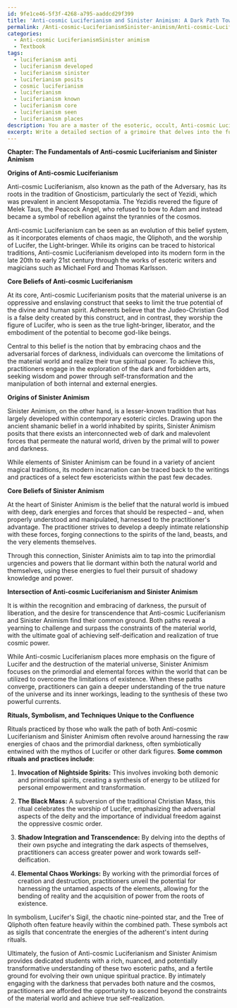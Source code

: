 ```yaml
---
id: 9fe1ce46-5f3f-4268-a795-aaddcd29f399
title: 'Anti-cosmic Luciferianism and Sinister Animism: A Dark Path Towards Self-Deification'
permalink: /Anti-cosmic-LuciferianismSinister-animism/Anti-cosmic-Luciferianism-and-Sinister-Animism-A-Dark-Path-Towards-Self-Deification/
categories:
  - Anti-cosmic LuciferianismSinister animism
  - Textbook
tags:
  - luciferianism anti
  - luciferianism developed
  - luciferianism sinister
  - luciferianism posits
  - cosmic luciferianism
  - luciferianism
  - luciferianism known
  - luciferianism core
  - luciferianism seen
  - luciferianism places
description: You are a master of the esoteric, occult, Anti-cosmic LuciferianismSinister animism and education, you have written many textbooks on the subject in ways that provide students with rich and deep understanding of the subject. You are being asked to write textbook-like sections on a topic and you do it with full context, explainability, and reliability in accuracy to the true facts of the topic at hand, in a textbook style that a student would easily be able to learn from, in a rich, engaging, and contextual way. Always include relevant context (such as formulas and history), related concepts, and in a way that someone can gain deep insights from.
excerpt: Write a detailed section of a grimoire that delves into the fundamental principles of Anti-cosmic Luciferianism and Sinister Animism. Discuss their origins, core beliefs, and practices that can help a student develop a deeper understanding and appreciation of these esoteric paths. Additionally, elaborate on how these two paths intersect, and describe any rituals, symbolism, or techniques unique to their confluence.
---
```

**Chapter: The Fundamentals of Anti-cosmic Luciferianism and Sinister Animism**

**Origins of Anti-cosmic Luciferianism**

Anti-cosmic Luciferianism, also known as the path of the Adversary, has its roots in the tradition of Gnosticism, particularly the sect of Yezidi, which was prevalent in ancient Mesopotamia. The Yezidis revered the figure of Melek Taus, the Peacock Angel, who refused to bow to Adam and instead became a symbol of rebellion against the tyrannies of the cosmos.

Anti-cosmic Luciferianism can be seen as an evolution of this belief system, as it incorporates elements of chaos magic, the Qliphoth, and the worship of Lucifer, the Light-bringer. While its origins can be traced to historical traditions, Anti-cosmic Luciferianism developed into its modern form in the late 20th to early 21st century through the works of esoteric writers and magicians such as Michael Ford and Thomas Karlsson.

**Core Beliefs of Anti-cosmic Luciferianism**

At its core, Anti-cosmic Luciferianism posits that the material universe is an oppressive and enslaving construct that seeks to limit the true potential of the divine and human spirit. Adherents believe that the Judeo-Christian God is a false deity created by this construct, and in contrast, they worship the figure of Lucifer, who is seen as the true light-bringer, liberator, and the embodiment of the potential to become god-like beings.

Central to this belief is the notion that by embracing chaos and the adversarial forces of darkness, individuals can overcome the limitations of the material world and realize their true spiritual power. To achieve this, practitioners engage in the exploration of the dark and forbidden arts, seeking wisdom and power through self-transformation and the manipulation of both internal and external energies.

**Origins of Sinister Animism**

Sinister Animism, on the other hand, is a lesser-known tradition that has largely developed within contemporary esoteric circles. Drawing upon the ancient shamanic belief in a world inhabited by spirits, Sinister Animism posits that there exists an interconnected web of dark and malevolent forces that permeate the natural world, driven by the primal will to power and darkness.

While elements of Sinister Animism can be found in a variety of ancient magical traditions, its modern incarnation can be traced back to the writings and practices of a select few esotericists within the past few decades.

**Core Beliefs of Sinister Animism**

At the heart of Sinister Animism is the belief that the natural world is imbued with deep, dark energies and forces that should be respected – and, when properly understood and manipulated, harnessed to the practitioner's advantage. The practitioner strives to develop a deeply intimate relationship with these forces, forging connections to the spirits of the land, beasts, and the very elements themselves.

Through this connection, Sinister Animists aim to tap into the primordial urgencies and powers that lie dormant within both the natural world and themselves, using these energies to fuel their pursuit of shadowy knowledge and power.

**Intersection of Anti-cosmic Luciferianism and Sinister Animism**

It is within the recognition and embracing of darkness, the pursuit of liberation, and the desire for transcendence that Anti-cosmic Luciferianism and Sinister Animism find their common ground. Both paths reveal a yearning to challenge and surpass the constraints of the material world, with the ultimate goal of achieving self-deification and realization of true cosmic power.

While Anti-cosmic Luciferianism places more emphasis on the figure of Lucifer and the destruction of the material universe, Sinister Animism focuses on the primordial and elemental forces within the world that can be utilized to overcome the limitations of existence. When these paths converge, practitioners can gain a deeper understanding of the true nature of the universe and its inner workings, leading to the synthesis of these two powerful currents.

**Rituals, Symbolism, and Techniques Unique to the Confluence**

Rituals practiced by those who walk the path of both Anti-cosmic Luciferianism and Sinister Animism often revolve around harnessing the raw energies of chaos and the primordial darkness, often symbiotically entwined with the mythos of Lucifer or other dark figures. **Some common rituals and practices include**:

1. ****Invocation of Nightside Spirits**:** This involves invoking both demonic and primordial spirits, creating a synthesis of energy to be utilized for personal empowerment and transformation.

2. ****The Black Mass**:** A subversion of the traditional Christian Mass, this ritual celebrates the worship of Lucifer, emphasizing the adversarial aspects of the deity and the importance of individual freedom against the oppressive cosmic order.

3. ****Shadow Integration and Transcendence**:** By delving into the depths of their own psyche and integrating the dark aspects of themselves, practitioners can access greater power and work towards self-deification.

4. ****Elemental Chaos Workings**:** By working with the primordial forces of creation and destruction, practitioners unveil the potential for harnessing the untamed aspects of the elements, allowing for the bending of reality and the acquisition of power from the roots of existence.

In symbolism, Lucifer's Sigil, the chaotic nine-pointed star, and the Tree of Qliphoth often feature heavily within the combined path. These symbols act as sigils that concentrate the energies of the adherent's intent during rituals.

Ultimately, the fusion of Anti-cosmic Luciferianism and Sinister Animism provides dedicated students with a rich, nuanced, and potentially transformative understanding of these two esoteric paths, and a fertile ground for evolving their own unique spiritual practice. By intimately engaging with the darkness that pervades both nature and the cosmos, practitioners are afforded the opportunity to ascend beyond the constraints of the material world and achieve true self-realization.
